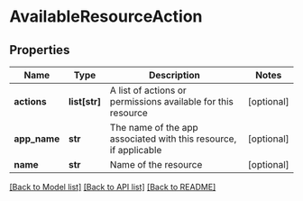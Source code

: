 # AvailableResourceAction

## Properties
Name | Type | Description | Notes
------------ | ------------- | ------------- | -------------
**actions** | **list[str]** | A list of actions or permissions available for this resource | [optional] 
**app_name** | **str** | The name of the app associated with this resource, if applicable | [optional] 
**name** | **str** | Name of the resource | [optional] 

[[Back to Model list]](../README.md#documentation-for-models) [[Back to API list]](../README.md#documentation-for-api-endpoints) [[Back to README]](../README.md)


